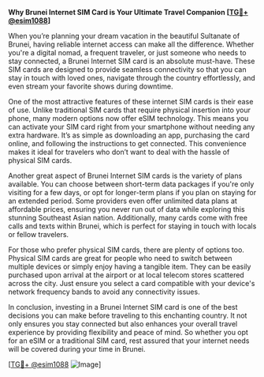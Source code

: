 **Why Brunei Internet SIM Card is Your Ultimate Travel Companion [[TG💪+ @esim1088](https://t.me/s/esim1088)]**

When you’re planning your dream vacation in the beautiful Sultanate of Brunei, having reliable internet access can make all the difference. Whether you're a digital nomad, a frequent traveler, or just someone who needs to stay connected, a Brunei Internet SIM card is an absolute must-have. These SIM cards are designed to provide seamless connectivity so that you can stay in touch with loved ones, navigate through the country effortlessly, and even stream your favorite shows during downtime.

One of the most attractive features of these internet SIM cards is their ease of use. Unlike traditional SIM cards that require physical insertion into your phone, many modern options now offer eSIM technology. This means you can activate your SIM card right from your smartphone without needing any extra hardware. It’s as simple as downloading an app, purchasing the card online, and following the instructions to get connected. This convenience makes it ideal for travelers who don’t want to deal with the hassle of physical SIM cards.

Another great aspect of Brunei Internet SIM cards is the variety of plans available. You can choose between short-term data packages if you're only visiting for a few days, or opt for longer-term plans if you plan on staying for an extended period. Some providers even offer unlimited data plans at affordable prices, ensuring you never run out of data while exploring this stunning Southeast Asian nation. Additionally, many cards come with free calls and texts within Brunei, which is perfect for staying in touch with locals or fellow travelers.

For those who prefer physical SIM cards, there are plenty of options too. Physical SIM cards are great for people who need to switch between multiple devices or simply enjoy having a tangible item. They can be easily purchased upon arrival at the airport or at local telecom stores scattered across the city. Just ensure you select a card compatible with your device's network frequency bands to avoid any connectivity issues.

In conclusion, investing in a Brunei Internet SIM card is one of the best decisions you can make before traveling to this enchanting country. It not only ensures you stay connected but also enhances your overall travel experience by providing flexibility and peace of mind. So whether you opt for an eSIM or a traditional SIM card, rest assured that your internet needs will be covered during your time in Brunei.

[[TG💪+ @esim1088](https://t.me/s/esim1088) ![Image](https://i.postimg.cc/Y0z9fWf4/image.png)]